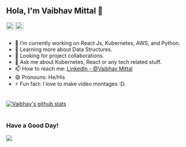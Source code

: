 ## Hola, I'm Vaibhav Mittal 👋

<a href="https://www.linkedin.com/in/mittalvaibhav1/">
  <img align="left" alt="Vaibhav's Linkdein" width="22px" src="https://cdn.jsdelivr.net/npm/simple-icons@v3/icons/linkedin.svg" />
</a>
<a href="https://github.com/mittalvaibhav1">
  <img align="left" alt="Vaibhav's Github" width="22px" src="https://cdn.jsdelivr.net/npm/simple-icons@v3/icons/github.svg" />
</a>
<br/>
<br/>



- 🔭 I’m currently working on React Js, Kubernetes, AWS, and Python.
- 🌱 Learning more about Data Structures.
- 🤔 Looking for project collaborations.
- 💬 Ask me about Kubernetes, React or any tech related stuff.
- 📫 How to reach me: [LinkedIn - @Vaibhav Mittal](https://www.linkedin.com/in/mittalvaibhav1/)
- 😄 Pronouns: He/His
- ⚡ Fun fact: I love to make video montages :D.
<br />
<div >
  <a  href="https://github.com/mittalvaibhav1">
   <img src="https://github-readme-stats.vercel.app/api?username=mittalvaibhav1&show_icons=true&theme=light&line_height=27" alt="Vaibhav's github stats"/>
  </a>
</div>

<br/>

### Have a Good Day!
![](https://66.media.tumblr.com/7d5f9c81412c0e52fa775d6400de0ec4/tumblr_pipxaeOscY1qbyb95o8_400.gif)

